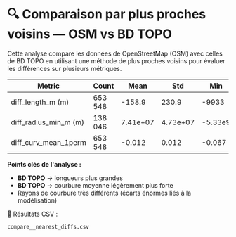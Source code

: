 # 🔍 Comparaison par plus proches voisins — OSM vs BD TOPO

Cette analyse compare les données de OpenStreetMap (OSM) avec celles de BD TOPO en utilisant une méthode de plus proches voisins pour évaluer les différences sur plusieurs métriques.

| Metric               | Count    | Mean       | Std        | Min        | 25%         | 50%         | 75%         | Max         |
|----------------------|----------|------------|------------|------------|-------------|-------------|-------------|-------------|
| diff_length_m (m)    | 653 548  | -158.9     | 230.9      | -9933      | -208        | -81         | -21         | 2145        |
| diff_radius_min_m (m)| 138 046  | 7.41e+07   | 4.73e+07   | -5.33e9    | 6.79e+07    | 9.04e+07    | 9.37e+07    | 9.37e+07    |
| diff_curv_mean_1perm  | 653 548  | -0.012     | 0.012      | -0.067     | -0.017      | -0.009      | -0.003      | 3.4e-07     |

**Points clés de l'analyse :**

- **BD TOPO** → longueurs plus grandes
- **BD TOPO** → courbure moyenne légèrement plus forte
- Rayons de courbure très différents (écarts énormes liés à la modélisation)

📂 Résultats CSV :
```
compare__nearest_diffs.csv
```
